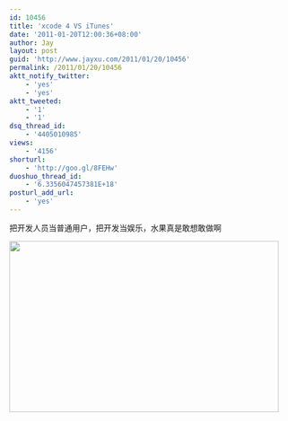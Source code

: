 ```yaml
---
id: 10456
title: 'xcode 4 VS iTunes'
date: '2011-01-20T12:00:36+08:00'
author: Jay
layout: post
guid: 'http://www.jayxu.com/2011/01/20/10456'
permalink: /2011/01/20/10456
aktt_notify_twitter:
    - 'yes'
    - 'yes'
aktt_tweeted:
    - '1'
    - '1'
dsq_thread_id:
    - '4405010985'
views:
    - '4156'
shorturl:
    - 'http://goo.gl/8FEHw'
duoshuo_thread_id:
    - '6.3356047457381E+18'
posturl_add_url:
    - 'yes'
---
```


把开发人员当普通用户，把开发当娱乐，水果真是敢想敢做啊

<a href="http://www.jayxu.com/log/wp-content/uploads/2011/01/Activity-view-window-for-project.png"><img class="alignnone size-medium wp-image-10455" title="Activity-view-window-for-project.png" src="http://www.jayxu.com/log/wp-content/uploads/2011/01/Activity-view-window-for-project.png" alt="" width="480" height="305" /></a>